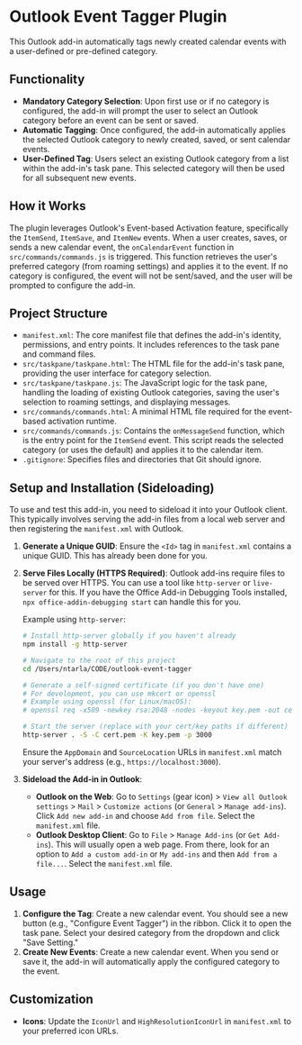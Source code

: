 # Outlook Event Tagger Plugin

This Outlook add-in automatically tags newly created calendar events with a user-defined or pre-defined category.

## Functionality

- **Mandatory Category Selection**: Upon first use or if no category is configured, the add-in will prompt the user to select an Outlook category before an event can be sent or saved.
- **Automatic Tagging**: Once configured, the add-in automatically applies the selected Outlook category to newly created, saved, or sent calendar events.
- **User-Defined Tag**: Users select an existing Outlook category from a list within the add-in's task pane. This selected category will then be used for all subsequent new events.

## How it Works

The plugin leverages Outlook's Event-based Activation feature, specifically the `ItemSend`, `ItemSave`, and `ItemNew` events. When a user creates, saves, or sends a new calendar event, the `onCalendarEvent` function in `src/commands/commands.js` is triggered. This function retrieves the user's preferred category (from roaming settings) and applies it to the event. If no category is configured, the event will not be sent/saved, and the user will be prompted to configure the add-in.

## Project Structure

- `manifest.xml`: The core manifest file that defines the add-in's identity, permissions, and entry points. It includes references to the task pane and command files.
- `src/taskpane/taskpane.html`: The HTML file for the add-in's task pane, providing the user interface for category selection.
- `src/taskpane/taskpane.js`: The JavaScript logic for the task pane, handling the loading of existing Outlook categories, saving the user's selection to roaming settings, and displaying messages.
- `src/commands/commands.html`: A minimal HTML file required for the event-based activation runtime.
- `src/commands/commands.js`: Contains the `onMessageSend` function, which is the entry point for the `ItemSend` event. This script reads the selected category (or uses the default) and applies it to the calendar item.
- `.gitignore`: Specifies files and directories that Git should ignore.

## Setup and Installation (Sideloading)

To use and test this add-in, you need to sideload it into your Outlook client. This typically involves serving the add-in files from a local web server and then registering the `manifest.xml` with Outlook.

1.  **Generate a Unique GUID**: Ensure the `<Id>` tag in `manifest.xml` contains a unique GUID. This has already been done for you.

2.  **Serve Files Locally (HTTPS Required)**:
    Outlook add-ins require files to be served over HTTPS. You can use a tool like `http-server` or `live-server` for this. If you have the Office Add-in Debugging Tools installed, `npx office-addin-debugging start` can handle this for you.

    Example using `http-server`:
    ```bash
    # Install http-server globally if you haven't already
    npm install -g http-server

    # Navigate to the root of this project
    cd /Users/ntarla/CODE/outlook-event-tagger

    # Generate a self-signed certificate (if you don't have one)
    # For development, you can use mkcert or openssl
    # Example using openssl (for Linux/macOS):
    # openssl req -x509 -newkey rsa:2048 -nodes -keyout key.pem -out cert.pem -days 365

    # Start the server (replace with your cert/key paths if different)
    http-server . -S -C cert.pem -K key.pem -p 3000
    ```
    Ensure the `AppDomain` and `SourceLocation` URLs in `manifest.xml` match your server's address (e.g., `https://localhost:3000`).

3.  **Sideload the Add-in in Outlook**:
    *   **Outlook on the Web**: Go to `Settings` (gear icon) > `View all Outlook settings` > `Mail` > `Customize actions` (or `General` > `Manage add-ins`). Click `Add new add-in` and choose `Add from file`. Select the `manifest.xml` file.
    *   **Outlook Desktop Client**: Go to `File` > `Manage Add-ins` (or `Get Add-ins`). This will usually open a web page. From there, look for an option to `Add a custom add-in` or `My add-ins` and then `Add from a file...`. Select the `manifest.xml` file.

## Usage

1.  **Configure the Tag**: Create a new calendar event. You should see a new button (e.g., "Configure Event Tagger") in the ribbon. Click it to open the task pane. Select your desired category from the dropdown and click "Save Setting."
2.  **Create New Events**: Create a new calendar event. When you send or save it, the add-in will automatically apply the configured category to the event.

## Customization

- **Icons**: Update the `IconUrl` and `HighResolutionIconUrl` in `manifest.xml` to your preferred icon URLs.